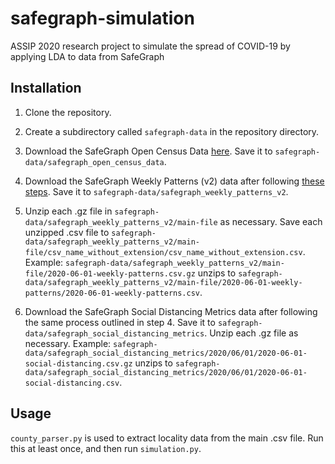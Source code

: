 
# safegraph-simulation

ASSIP 2020 research project to simulate the spread of COVID-19 by applying LDA to data from SafeGraph

## Installation

1. Clone the repository.

2. Create a subdirectory called `safegraph-data` in the repository directory.

3. Download the SafeGraph Open Census Data [here](https://www.safegraph.com/open-census-data). Save it to `safegraph-data/safegraph_open_census_data`.

4. Download the SafeGraph Weekly Patterns (v2) data after following [these steps](https://www.safegraph.com/covid-19-data-consortium). Save it to `safegraph-data/safegraph_weekly_patterns_v2`.

5. Unzip each .gz file in `safegraph-data/safegraph_weekly_patterns_v2/main-file` as necessary. Save each unzipped .csv file to `safegraph-data/safegraph_weekly_patterns_v2/main-file/csv_name_without_extension/csv_name_without_extension.csv`.
Example: `safegraph-data/safegraph_weekly_patterns_v2/main-file/2020-06-01-weekly-patterns.csv.gz` unzips to `safegraph-data/safegraph_weekly_patterns_v2/main-file/2020-06-01-weekly-patterns/2020-06-01-weekly-patterns.csv`.

6. Download the SafeGraph Social Distancing Metrics data after following the same process outlined in step 4. Save it to `safegraph-data/safegraph_social_distancing_metrics`. Unzip each .gz file as necessary.
Example: `safegraph-data/safegraph_social_distancing_metrics/2020/06/01/2020-06-01-social-distancing.csv.gz` unzips to `safegraph-data/safegraph_social_distancing_metrics/2020/06/01/2020-06-01-social-distancing.csv`.

## Usage

`county_parser.py` is used to extract locality data from the main .csv file. Run this at least once, and then run `simulation.py`.